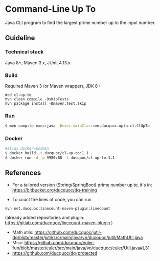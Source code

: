 Command-Line Up To
=== 
Java CLI program to find the largest prime number up to the input number.

## Guideline

### Technical stack
Java 8+, Maven 3.x, JUnit 4.13.x

### Build
Required Maven 3 (or Maven wrapper), JDK 8+
```
#cd cl-up-to
mvn clean compile -DskipTests
mvn package install -Dmaven.test.skip
```

### Run

```sh
$ mvn compile exec:java -Dexec.mainClass=vn.ducquoc.upto.cl.ClUpTo
```

### Docker

```bash
#alias docker=podman
$ docker build -t ducquoc/cl-up-to:1.1 .
$ docker run -d -p 9980:80 -t ducquoc/cl-up-to:1.1
```

## References 

+ For a tailored version (Spring/SpringBoot) prime number up to, it's in:
https://bitbucket.org/ducquoc/dq-training

+ To count the lines of code, you can run 

`mvn net.ducquoc:linecount-maven-plugin:linecount`

(already added repositories and plugin: https://gitlab.com/ducquoc/linecount-maven-plugin )

+ Math utils: https://github.com/ducquoc/jutil-dq/blob/master/jutil/src/main/java/vn/ducquoc/jutil/MathUtil.java
+ Misc: https://github.com/ducquoc/euler-fun/blob/master/euler/src/main/java/vn/ducquoc/euler/Util.java#L31
+ https://github.com/ducquoc/dq-protected

